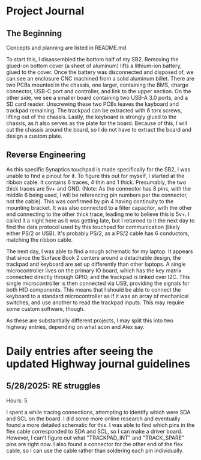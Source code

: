 # Project Journal

## The Beginning
Concepts and planning are listed in README.md

To start this, I disassembled the bottom half of my SB2. Removing the glued-on bottom cover (a sheet of aluminum) lifts a lithium-ion battery, glued to the cover. Once the battery was disconnected and disposed of, we can see an enclosure CNC machined from a solid aluminum billet. There are two PCBs mounted in the chassis, one larger, containing the BMS, charge connector, USB-C port and controller, and link to the upper section. On the other side, we see a smaller board containing two USB-A 3.0 ports, and a SD card reader. Unscrewing these two PCBs leaves the kayboard and trackpad remaining. The trackpad can be extracted with 6 torx screws, lifting out of the chassis. Lastly, the keyboard is strongly glued to the chassis, as it also serves as the plate for the board. Because of this, I will cut the chassis around the board, so I do not have to extract the board and design a custom plate. 

## Reverse Engineering
As this specific Synaptics touchpad is made specifically for the SB2, I was unable to find a pinout for it. To figure this out for myself, I started at the ribbon cable. It contains 6 traces, 4 thin and 1 thick. Presumably, the two thick traces are 5v+ and GND. (Note: As the connector has 8 pins, with the middle 6 being used, I will be referencing pin numbers per the connector, not the cable). This was confirmed by pin 4 having continuity to the mounting bracket. It was also connected to a filter capacitor, with the other end connecting to the other thick trace, leading me to believe this is 5v+. I called it a night here as it was getting late, but I returned to it the next day to find the data protocol used by this touchpad for communication (likely either PS/2 or USB). It's probably PS/2, as a PS/2 cable has 6 conductors, matching the ribbon cable.

The next day, I was able to find a rough schematic for my laptop. It appears that since the Surface Book 2 centers around a detachable design, the trackpad and keyboard are set up differently than other laptops. A single microcontroller lives on the primary IO board, which has the key matrix connected directly through GPIO, and the trackpad is linked over I2C. This single microcontroller is then connected via USB, providing the signals for both HID components. This means that I should be able to connect the keyboard to a standard microcontroller as if it was an array of mechanical switches, and use another to read the trackpad inputs. This may require some custom software, though.

As these are substantially different projects, I may split this into two highway entries, depending on what acon and Alex say.

# Daily entries after seeing the updated Highway journal guidelines

## 5/28/2025: RE struggles
Hours: 5

I spent a while tracing connections, attempting to identify which were SDA and SCL on the board. I did some more online research and eventually found a more detailed schematic for this. I was able to find which pins in the flex cable corresponded to SDA and SCL, so I can make a driver board. However, I can't figure out what "TRACKPAD_INT" and "TRACK_SPARE" pins are right now. I also found a connector for the other end of the flex cable, so I can use the cable rather than soldering each pin individually. 
